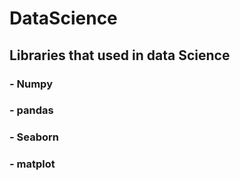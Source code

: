 # DataScience
## Libraries that used in data Science
### - Numpy
### - pandas
### - Seaborn
### - matplot
